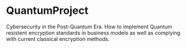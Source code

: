 # QuantumProject
Cybersecurity in the Post-Quantum Era. How to implement Quantum resistent encryption standards in business models as well as complying with current classical encryption methods.
